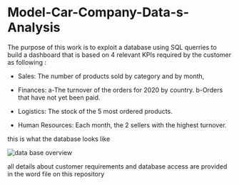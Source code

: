 # Model-Car-Company-Data-s-Analysis

The purpose of this work is to exploit a database using SQL querries to build a dashboard that is based on 4 relevant KPIs required by the customer as following :

-	Sales: The number of products sold by category and by month,

-	Finances: a-The turnover of the orders for 2020 by country. 
              b-Orders that have not yet been paid.

-	Logistics: The stock of the 5 most ordered products.

-	Human Resources: Each month, the 2 sellers with the highest turnover.

this is what the database looks like 

![data base overview](https://user-images.githubusercontent.com/79851971/168607542-28b51f65-3625-4255-85ee-4e5e075e7d43.jpg)

all details about customer requirements and database access are provided in the word file on this repository 
